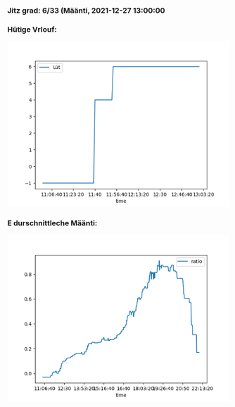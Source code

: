 ### Jitz grad: 6/33 (Määnti, 2021-12-27 13:00:00

### Hütige Vrlouf:
![Graph](Today.png)

### E durschnittleche Määnti:
![Graph](Määnti.png)